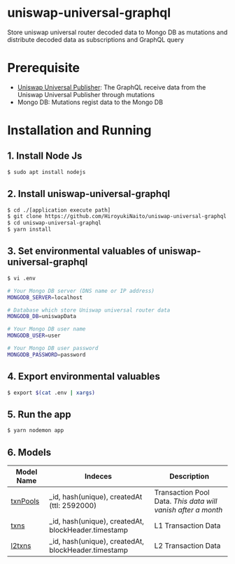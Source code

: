 # uniswap-universal-graphql
Store uniswap universal router decoded data to Mongo DB as mutations and distribute decoded data as subscriptions and GraphQL query

# Prerequisite

- [Uniswap Universal Publisher](https://github.com/HiroyukiNaito/uniswap-universal-publisher): The GraphQL receive data from the Uniswap Universal Publisher through mutations
- Mongo DB: Mutations regist data to the Mongo DB

# Installation and Running

##  1. Install Node Js

```bash
$ sudo apt install nodejs
```

## 2. Install uniswap-universal-graphql

```bash
$ cd ./[application execute path]
$ git clone https://github.com/HiroyukiNaito/uniswap-universal-graphql.git
$ cd uniswap-universal-graphql
$ yarn install 
```

## 3. Set environmental valuables of uniswap-universal-graphql

```bash
$ vi .env
```
```bash
# Your Mongo DB server (DNS name or IP address)
MONGODB_SERVER=localhost

# Database which store Uniswap universal router data
MONGODB_DB=uniswapData

# Your Mongo DB user name
MONGODB_USER=user

# Your Mongo DB user password
MONGODB_PASSWORD=password
```

## 4. Export environmental valuables
```bash
$ export $(cat .env | xargs)
```

## 5. Run the app
```bash
$ yarn nodemon app
```

## 6. Models
|  Model Name                                                                                           | Indeces                                               | Description          |
| ----                                                                                                  | ----                                                  | ----                 |
| [txnPools](https://github.com/HiroyukiNaito/uniswap-universal-graphql/blob/main/model/txnPools.js)    | _id, hash(unique), createdAt (ttl: 2592000)           | Transaction Pool Data. *This data will vanish after a month* |
| [txns](https://github.com/HiroyukiNaito/uniswap-universal-graphql/blob/main/model/txns.js)            | _id, hash(unique), createdAt, blockHeader.timestamp   | L1 Transaction Data  | 
| [l2txns](https://github.com/HiroyukiNaito/uniswap-universal-graphql/blob/main/model/l2txns.js)        | _id, hash(unique), createdAt, blockHeader.timestamp   | L2 Transaction Data  |
